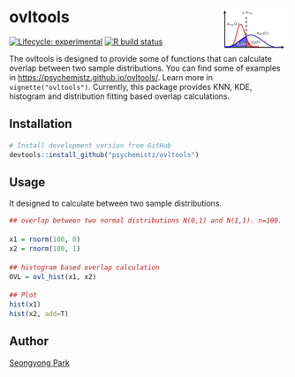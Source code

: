 
<!-- README.md is generated from README.Rmd. Please edit that file -->

# ovltools <img src="man/figures/logo.png" align="right" alt="" width="120" />

<!-- badges: start -->

[![Lifecycle:
experimental](https://img.shields.io/badge/lifecycle-experimental-orange.svg)](https://www.tidyverse.org/lifecycle/#experimental)
[![R build
status](https://github.com/r-lib/pkgdown/workflows/R-CMD-check/badge.svg)](https://github.com/r-lib/pkgdown/actions)
<!-- badges: end -->

The ovltools is designed to provide some of functions that can calculate
overlap between two sample distributions. You can find some of examples
in <https://psychemistz.github.io/ovltools/>. Learn more in
`vignette("ovltools")`. Currently, this package provides KNN, KDE,
histogram and distribution fitting based overlap calculations.

## Installation

``` r
# Install development version from GitHub
devtools::install_github("psychemistz/ovltools")
```

## Usage

It designed to calculate between two sample distributions.

``` r
## overlap between two normal distributions N(0,1) and N(1,1). n=100. 

x1 = rnorm(100, 0)
x2 = rnorm(100, 1)

## histogram based overlap calculation
OVL = ovl_hist(x1, x2)

## Plot
hist(x1)
hist(x2, add=T)
```

## Author

[Seongyong Park](psychemistz@gmail.com)

